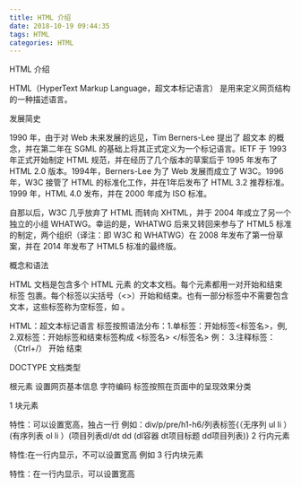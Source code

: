```yaml
---
title: HTML 介绍
date: 2018-10-19 09:44:35
tags: HTML
categories: HTML
---
```

HTML 介绍


HTML（HyperText Markup Language，超文本标记语言） 是用来定义网页结构的一种描述语言。

发展简史

1990 年，由于对 Web 未来发展的远见，Tim Berners-Lee 提出了 超文本 的概念，并在第二年在 SGML 的基础上将其正式定义为一个标记语言。IETF 于 1993 年正式开始制定 HTML 规范，并在经历了几个版本的草案后于 1995 年发布了 HTML 2.0 版本。1994年，Berners-Lee 为了 Web 发展而成立了 W3C。1996 年，W3C 接管了 HTML 的标准化工作，并在1年后发布了 HTML 3.2 推荐标准。1999 年，HTML 4.0 发布，并在 2000 年成为 ISO 标准。

自那以后，W3C 几乎放弃了 HTML 而转向 XHTML，并于 2004 年成立了另一个独立的小组 WHATWG。幸运的是，WHATWG 后来又转回来参与了 HTML5 标准的制定，两个组织（译注：即 W3C 和 WHATWG）在 2008 年发布了第一份草案，并在 2014 年发布了 HTML5 标准的最终版。

概念和语法

HTML 文档是包含多个 HTML 元素 的文本文档。每个元素都用一对开始和结束 标签 包裹。每个标签以尖括号（<>）开始和结束。也有一部分标签中不需要包含文本，这些标签称为空标签，如 。

HTML：超文本标记语言
标签按照语法分布：1.单标签：开始标签<标签名>，例,
2.双标签：开始标签和结束标签构成
<标签名> </标签名> 例： 
3.注释标签：（Ctrl+/） 
开始 结束

DOCTYPE      文档类型
<html>  </html>    根元素
<head>   设置网页基本信息
 <meta  charset>
              字符编码
标签按照在页面中的呈现效果分类

1 块元素

特性：可以设置宽高，独占一行
例如：div/p/pre/h1-h6/列表标签{（无序列  ul  li ） (有序列表 ol  li ）(项目列表dl/dt  dd      (dl容器  dt项目标题     dd项目列表)}
2 行内元素

特性:在一行内显示，不可以设置宽高
    例如
3 行内块元素

特性：在一行内显示，可以设置宽高   